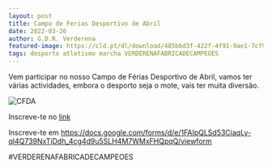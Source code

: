 ```yaml
---
layout: post
title: Campo de Ferias Desportivo de Abril
date: 2022-03-26
author: G.D.R. Verderena
featured-image: https://cld.pt/dl/download/485bbd3f-422f-4f91-9ae1-7cf94b9ea8dc/campo_ferias_abril.jpeg
tags: desporto atletismo marcha VERDERENAFABRICADECAMPEOES
---
```


Vem participar no nosso Campo de Férias Desportivo de Abril, vamos ter várias actividades, embora o desporto seja o mote, vais ter muita diversão.

![CFDA](https://cld.pt/dl/download/485bbd3f-422f-4f91-9ae1-7cf94b9ea8dc/campo_ferias_abril.jpeg)

<p>Inscreve-te no  
<a href="https://docs.google.com/forms/d/e/1FAIpQLSd53CiaqLy-ql4Q739NxTjDdh_4cg4d9u5SLH4M7WMxFHQpqQ/viewform">link</a>

Inscreve-te em https://docs.google.com/forms/d/e/1FAIpQLSd53CiaqLy-ql4Q739NxTjDdh_4cg4d9u5SLH4M7WMxFHQpqQ/viewform

#VERDERENAFABRICADECAMPEOES
